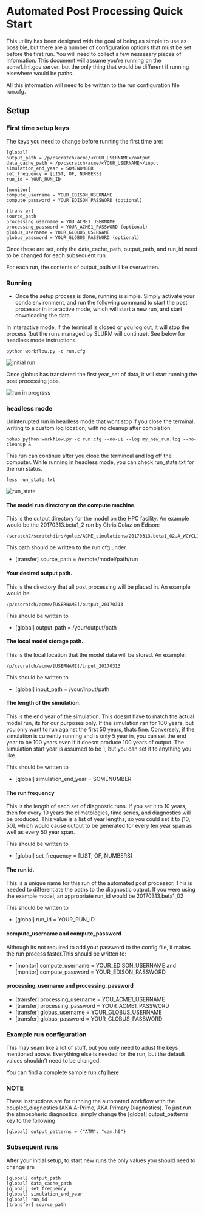 # Automated Post Processing Quick Start



This utility has been designed with the goal of being as simple to use as possible, but there are a number of configuration options that must be set before the first run. You will need to collect a few nessesary pieces of information. This document will assume you're running on the acme1.llnl.gov server, but the only thing that would be different if running elsewhere would be paths.

All this information will need to be written to the run configuration file run.cfg.


## Setup

### First time setup keys

The keys you need to change before running the first time are:
```
[global]
output_path = /p/cscratch/acme/<YOUR_USERNAME>/output
data_cache_path = /p/cscratch/acme/<YOUR_USERNAME>/input
simulation_end_year = SOMENUMBER
set_frequency = [LIST, OF, NUMBERS]
run_id = YOUR_RUN_ID

[monitor]
compute_username = YOUR_EDISON_USERNAME
compute_password = YOUR_EDISON_PASSWORD (optional)

[transfer]
source_path
processing_username = YOU_ACME1_USERNAME
processing_password = YOUR_ACME1_PASSWORD (optional)
globus_username = YOUR_GLOBUS_USERNAME
globus_password = YOUR_GLOBUS_PASSWORD (optional)
```

Once these are set, only the data_cache_path, output_path, and run_id need to be changed for each subsequent run.

For each run, the contents of output_path will be overwritten.

### Running

* Once the setup process is done, running is simple. Simply activate your conda environment, and run the following command to start the post processor in interactive mode, which will start a new run, and start downloading the data.

In interactive mode, if the terminal is closed or you log out, it will stop the process (but the runs managed by SLURM will continue). See below for headless mode instructions.

    python workflow.py -c run.cfg

![initial run](../doc/initial_run.png)

Once globus has transfered the first year_set of data, it will start running the post processing jobs.

![run in progress](../doc/run_in_process.png)


### headless mode
Uninterupted run in headless mode that wont stop if you close the terminal, writing to a custom log location, with no cleanup after completion
```
nohup python workflow.py -c run.cfg --no-ui --log my_new_run.log --no-cleanup &
```

This run can continue after you close the termincal and log off the computer. While running in headless mode, you can check run_state.txt for the run status.

```
less run_state.txt
```

![run_state](../doc/run_state.png)

#### The model run directory on the compute machine.

This is the output directory for the model on the HPC facility. An example would be the 20170313.beta1_2 run by Chris Golaz on Edison:

    /scratch2/scratchdirs/golaz/ACME_simulations/20170313.beta1_02.A_WCYCL1850S.ne30_oECv3_ICG.edison/run

This path should be written to the run.cfg under
* [transfer] source_path = /remote/model/path/run

#### Your desired output path.

This is the directory that all post processing will be placed in. An example would be:

    /p/cscratch/acme/[USERNAME]/output_20170313

This should be written to
* [global] output_path = /your/output/path

#### The local model storage path.

This is the local location that the model data will be stored. An example:

    /p/cscratch/acme/[USERNAME]/input_20170313


This should be written to
* [global] input_path = /your/input/path

#### The length of the simulation.

This is the end year of the simulation. This doesnt have to match the actual model run, its for our purposes only. If the simulation ran for 100 years, but you only want to run against the first 50 years, thats fine. Conversely, if the simulation is currently running and is only 5 year in, you can set the end year to be 100 years even if it doesnt produce 100 years of output. The simulation start year is assumed to be 1, but you can set it to anything you like.

This should be written to
* [global] simulation_end_year = SOMENUMBER

#### The run frequency

This is the length of each set of diagnostic runs. If you set it to 10 years, then for every 10 years the climatologies, time series, and diagnostics will be produced. This value is a list of year lengths, so you could set it to [10, 50], which would cause output to be generated for every ten year span as well as every 50 year span.

This should be written to
* [global] set_frequency = [LIST, OF, NUMBERS]

#### The run id.

This is a unique name for this run of the automated post processor. This is needed to differentiate the paths to the diagnostic output. If you were using the example model, an appropriate run_id would be 20170313.beta1_02

This should be written to
* [global] run_id = YOUR_RUN_ID

#### compute_username and compute_password

Although its not required to add your password to the config file, it makes the run process faster.This should be written to:

* [monitor] compute_username = YOUR_EDISON_USERNAME and [monitor] compute_password = YOUR_EDISON_PASSWORD

#### processing_username and processing_password

* [transfer] processing_username = YOU_ACME1_USERNAME
* [transfer] processing_password = YOUR_ACME1_PASSWORD
* [transfer] globus_username = YOUR_GLOBUS_USERNAME
* [transfer] globus_password = YOUR_GLOBUS_PASSWORD

### Example run configuration

This may seam like a lot of stuff, but you only need to adust the keys mentioned above. Everything else is needed for the run, but the default values shouldn't need to be changed.

You can find a complete sample run.cfg [here](../run.cfg)

### NOTE

These instructions are for running the automated workflow with the coupled_diagnostics (AKA A-Prime, AKA Primary Diagnostics). To just run the atmospheric diagnostics, simply change the [global] output_patterns key to the following

    [global] output_patterns = {"ATM": "cam.h0"}

### Subsequent runs

After your initial setup, to start new runs the only values you should need to change are
```
[global] output_path
[global] data_cache_path
[global] set_frequency
[global] simulation_end_year
[global] run_id
[transfer] source_path
```
